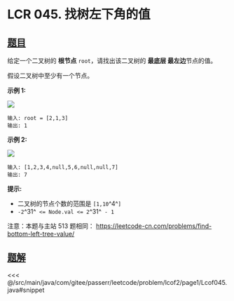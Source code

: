# LCR 045. 找树左下角的值

## [题目](https://leetcode.cn/problems/LwUNpT/)
给定一个二叉树的 **根节点** `root`，请找出该二叉树的 **最底层 最左边**节点的值。

假设二叉树中至少有一个节点。

**示例 1:**

![](https://assets.leetcode.com/uploads/2020/12/14/tree1.jpg)

```
输入: root = [2,1,3]
输出: 1
```

**示例 2:**

![](https://assets.leetcode.com/uploads/2020/12/14/tree2.jpg)

```
输入: [1,2,3,4,null,5,6,null,null,7]
输出: 7
```

**提示:**

* 二叉树的节点个数的范围是 `[1,10`^4^`]`
* `-2`^31^` <= Node.val <= 2`^31^` - 1`

注意：本题与主站 513 题相同： <https://leetcode-cn.com/problems/find-bottom-left-tree-value/>


## [题解](https://github.com/PasseRR/JavaLeetCode/blob/master/src/main/java/com/gitee/passerr/leetcode/problem/lcof2/page1/Lcof045.java)

<<< @/src/main/java/com/gitee/passerr/leetcode/problem/lcof2/page1/Lcof045.java#snippet
